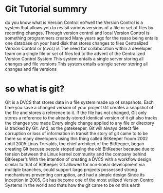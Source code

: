 # Git Tutorial summry
do you know what is Version Control no?well the Version Control is
a system that allows you to revisit various versions of a file or set of files by recording changes. Through version control
and local Version Control is something programmers created Many years ago for the reaso being entails one database on your hard disk that stores changes to files
Centralized Version Control or (cvcs) is The need for collaboration within a developer team on a single file or set of files led to the advent of the Centralized Version Control System
This system entails a single server storing all changes and file versions This system entails
 a single server storing all changes and file versions 
 # so what is git?
 Git is a DVCS that stores data in a file system made up of snapshots. Each time you save a changed version of your project
 Git creates a snapshot of the file and stores a reference to it. If the file has not changed, Git only stores a reference to the already-stored identical version of it
 git also tracks the changes you made Every single change applied to any file or directory is tracked by Git. And, as the gatekeeper, Git will always detect file corruption or loss of information in transit
 the story of git came to to be 
 there so many developers using this thing called BitKeeper froom 2002 untill 2005
 Linus Torvalds, the chief architect of the BitKeeper, began creating Git becuse people stoped using the old BitKeeper because
 due to tension between the Linux kernel community and the company behind BitKeeper’s
 With the intention of creating a DVCS with a workflow design similar to that of BitKeeper
 Git allowed for non-linear development via multiple branches, could support large projects
 possessed strong mechanisms preventing corruption, and had a simple design
 Since its inception in 2005, Git has become one of the most utilized Version Control Systems in the world
 and thats how the git came to be on this earth